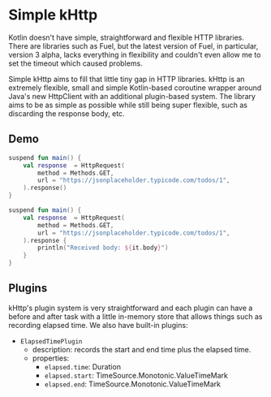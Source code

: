 # Simple kHttp

Kotlin doesn't have simple, straightforward and flexible HTTP libraries. There are libraries such as Fuel, but the latest 
version of Fuel, in particular, version 3 alpha,  lacks everything in flexibility and couldn't even allow me to set the timeout which 
caused problems.

Simple kHttp aims to fill that little tiny gap in HTTP libraries. kHttp is an extremely flexible, small and simple Kotlin-based 
coroutine wrapper around Java's new HttpClient with an additional plugin-based system. The library aims to be as simple as possible 
while still being super flexible, such as discarding the response body, etc.

## Demo
```kotlin
suspend fun main() {
    val response  = HttpRequest(
        method = Methods.GET,
        url = "https://jsonplaceholder.typicode.com/todos/1",
    ).response()
}
```
```kotlin
suspend fun main() {
    val response  = HttpRequest(
        method = Methods.GET,
        url = "https://jsonplaceholder.typicode.com/todos/1",
    ).response { 
        println("Received body: ${it.body}")
    }
}
```

## Plugins

kHttp's plugin system is very straightforward and each plugin can have a before and after task with a little in-memory store
that allows things such as recording elapsed time. We also have built-in plugins:
- `ElapsedTimePlugin`
  - description: records the start and end time plus the elapsed time.
  - properties: 
    - `elapsed.time`: Duration
    - `elapsed.start`: TimeSource.Monotonic.ValueTimeMark
    - `elapsed.end`: TimeSource.Monotonic.ValueTimeMark